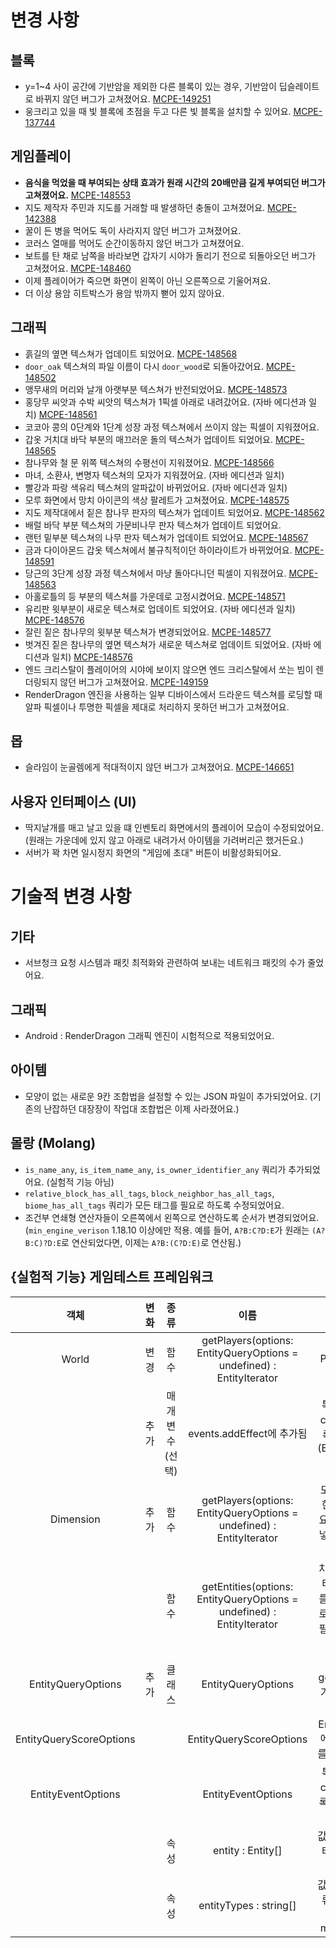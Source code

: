 변경 사항
=

블록
-
* y=1~4 사이 공간에 기반암을 제외한 다른 블록이 있는 경우, 기반암이 딥슬레이트로 바뀌지 않던 버그가 고쳐졌어요. [MCPE-149251](BUG)
* 웅크리고 있을 때 빛 블록에 초점을 두고 다른 빛 블록을 설치할 수 있어요. [MCPE-137744](BUG)

게임플레이
-
* **음식을 먹었을 때 부여되는 상태 효과가 원래 시간의 20배만큼 길게 부여되던 버그가 고쳐졌어요.** [MCPE-148553](BUG)
* 지도 제작자 주민과 지도를 거래할 때 발생하던 충돌이 고쳐졌어요. [MCPE-142388](BUG)
* 꿀이 든 병을 먹어도 독이 사라지지 않던 버그가 고쳐졌어요.
* 코러스 열매를 먹어도 순간이동하지 않던 버그가 고쳐졌어요.
* 보트를 탄 채로 남쪽을 바라보면 갑자기 시야가 돌리기 전으로 되돌아오던 버그가 고쳐졌어요. [MCPE-148460](BUG)
* 이제 플레이어가 죽으면 화면이 왼쪽이 아닌 오른쪽으로 기울어져요.
* 더 이상 용암 히트박스가 용암 밖까지 뻗어 있지 않아요.

그래픽
-
* 흙길의 옆면 텍스쳐가 업데이트 되었어요. [MCPE-148568](BUG)
* `door_oak` 텍스쳐의 파일 이름이 다시 `door_wood`로 되돌아갔어요. [MCPE-148502](BUG)
* 앵무새의 머리와 날개 아랫부분 텍스쳐가 반전되었어요. [MCPE-148573](BUG)
* 홍당무 씨앗과 수박 씨앗의 텍스쳐가 1픽셀 아래로 내려갔어요. (자바 에디션과 일치) [MCPE-148561](BUG)
* 코코아 콩의 0단계와 1단계 성장 과정 텍스쳐에서 쓰이지 않는 픽셀이 지워졌어요.
* 갑옷 거치대 바닥 부분의 매끄러운 돌의 텍스쳐가 업데이트 되었어요. [MCPE-148565](BUG)
* 참나무와 철 문 위쪽 텍스쳐의 수평선이 지워졌어요. [MCPE-148566](BUG)
* 마녀, 소환사, 변명자 텍스쳐의 모자가 지워졌어요. (자바 에디션과 일치)
* 빨강과 파랑 색유리 텍스쳐의 알파값이 바뀌었어요. (자바 에디션과 일치)
* 모루 화면에서 망치 아이콘의 색상 팔레트가 고쳐졌어요. [MCPE-148575](BUG)
* 지도 제작대에서 짙은 참나무 판자의 텍스쳐가 업데이트 되었어요. [MCPE-148562](BUG)
* 배럴 바닥 부분 텍스쳐의 가문비나무 판자 텍스쳐가 업데이트 되었어요.
* 랜턴 밑부분 텍스쳐의 나무 판자 텍스쳐가 업데이트 되었어요. [MCPE-148567](BUG)
* 금과 다이아몬드 갑옷 텍스쳐에서 불규칙적이던 하이라이트가 바뀌었어요. [MCPE-148591](BUG)
* 당근의 3단계 성장 과정 텍스쳐에서 마냥 돌아다니던 픽셀이 지워졌어요. [MCPE-148563](BUG)
* 아홀로틀의 등 부분의 텍스쳐를 가운데로 고정시켰어요. [MCPE-148571](BUG)
* 유리판 윗부분이 새로운 텍스쳐로 업데이트 되었어요. (자바 에디션과 일치) [MCPE-148576](BUG)
* 잘린 짙은 참나무의 윗부분 텍스쳐가 변경되었어요. [MCPE-148577](BUG)
* 벗겨진 짙은 참나무의 옆면 텍스쳐가 새로운 텍스쳐로 업데이트 되었어요. (자바 에디션과 일치) [MCPE-148576](BUG)
* 엔드 크리스탈이 플레이어의 시야에 보이지 않으면 엔드 크리스탈에서 쏘는 빔이 렌더링되지 않던 버그가 고쳐졌어요. [MCPE-149159](BUG)
* RenderDragon 엔진을 사용하는 일부 디바이스에서 드라운드 텍스쳐를 로딩할 때 알파 픽셀이나 투명한 픽셀을 제대로 처리하지 못하던 버그가 고쳐졌어요.

몹
-
* 슬라임이 눈골렘에게 적대적이지 않던 버그가 고쳐졌어요. [MCPE-146651](BUG)

사용자 인터페이스 (UI)
-
* 딱지날개를 매고 날고 있을 떄 인벤토리 화면에서의 플레이어 모습이 수정되었어요. (원래는 가운데에 있지 않고 아래로 내려가서 아이템을 가려버리곤 했거든요.)
* 서버가 꽉 차면 일시정지 화면의 "게임에 초대" 버튼이 비활성화되어요.

기술적 변경 사항
=

기타
-
* 서브청크 요청 시스템과 패킷 최적화와 관련하여 보내는 네트워크 패킷의 수가 줄었어요.

그래픽
-
* Android : RenderDragon 그래픽 엔진이 시험적으로 적용되었어요.

아이템
-
* 모양이 없는 새로운 9칸 조합법을 설정할 수 있는 JSON 파일이 추가되었어요. (기존의 난잡하던 대장장이 작업대 조합법은 이제 사라졌어요.)

몰랑 (Molang)
-
* `is_name_any`, `is_item_name_any`, `is_owner_identifier_any` 쿼리가 추가되었어요. (실험적 기능 아님)
* `relative_block_has_all_tags`, `block_neighbor_has_all_tags`, `biome_has_all_tags` 쿼리가 모든 태그를 필요로 하도록 수정되었어요.
* 조건부 연쇄형 연산자들이 오른쪽에서 왼쪽으로 연산하도록 순서가 변경되었어요. (`min_engine_verison` 1.18.10 이상에만 적용. 예를 들어, `A?B:C?D:E`가 원래는 `(A?B:C)?D:E`로 연산되었다면, 이제는 `A?B:(C?D:E)`로 연산됨.)

{실험적 기능} 게임테스트 프레임워크
-

|객체|변화|종류|이름|설명|
|:-:|:-:|:-:|:-:|:-:|
|World|변경|함수|getPlayers(options: EntityQueryOptions = undefined) : EntityIterator|getPlayers : Player[] 에서 변경되었어요.|
||추가|매개변수(선택)|events.addEffect에 추가됨|특정한 엔티티에게만 callback이 실행되도록 제한할 수 있어요. (EntityEventOptions를 참고해보세요.)|
|Dimension|추가|함수|getPlayers(options: EntityQueryOptions = undefined) : EntityIterator|모든 플레이어를 포함한 iterator를 반환해요. 선택적으로 옵션을 넣어 결과에 필터를 적용할 수 있어요.|
|||함수|getEntities(options: EntityQueryOptions = undefined) : EntityIterator|차원에 있는 모든 엔티티를 포함한 iterator를 반환해요. 선택적으로 옵션을 넣어 결과에 필터를 적용할 수 있어요.|
|EntityQueryOptions|추가|클래스|EntityQueryOptions|getEntities 및 getPlayers 함수에 추가적인 필터를 적용할 수 있게 해줘요.|
|EntityQueryScoreOptions|||EntityQueryScoreOptions|EntityQueryOptions에서 스코어보드 필터를 적용할 때 사용돼요.|
|EntityEventOptions|||EntityEventOptions|특정한 엔티티에게만 callback이 실행되도록 제한하는 것에 사용돼요.|
|||속성|entity : Entity[]|값이 정해지면, 해당 엔티티들에게만 제한해요.|
|||속성|entityTypes : string[]|값이 정해지면, 해당 종류의 엔티티들에게만 제한해요. (예: minecraft:creeper)|